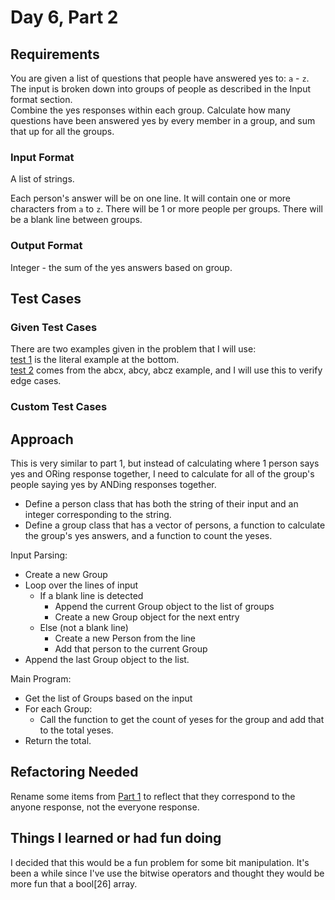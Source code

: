 # Day 6, Part 2 #

## Requirements ##

You are given a list of questions that people have answered yes to: `a` - `z`. The input is broken down into groups of people as described in the Input format section.  
Combine the yes responses within each group. Calculate how many questions have been answered yes by every member in a group, and sum that up for all the groups.

### Input Format ###

A list of strings.

Each person's answer will be on one line. It will contain one or more characters from `a` to `z`.
There will be 1 or more people per groups. There will be a blank line between groups.

### Output Format ###

Integer - the sum of the yes answers based on group.

## Test Cases ##

### Given Test Cases ###

There are two examples given in the problem that I will use:  
[test 1](../data/test_cases/day6_test1.txt) is the literal example at the bottom.  
[test 2](../data/test_cases/day6_test2.txt) comes from the abcx, abcy, abcz example, and I will use this to verify edge cases.

### Custom Test Cases ###


## Approach ##

This is very similar to part 1, but instead of calculating where 1 person says yes and ORing response together, I need to calculate for all of the group's people saying yes by ANDing responses together.

* Define a person class that has both the string of their input and an integer corresponding to the string.
* Define a group class that has a vector of persons, a function to calculate the group's yes answers, and a function to count the yeses.

Input Parsing:
* Create a new Group
* Loop over the lines of input
    * If a blank line is detected
        * Append the current Group object to the list of groups
        * Create a new Group object for the next entry
    * Else (not a blank line)
        * Create a new Person from the line
        * Add that person to the current Group
* Append the last Group object to the list.

Main Program:  
* Get the list of Groups based on the input
* For each Group:
    * Call the function to get the count of yeses for the group and add that to the total yeses.
* Return the total.

## Refactoring Needed ##

Rename some items from [Part 1](day6_part1.md) to reflect that they correspond to the anyone response, not the everyone response.

## Things I learned or had fun doing ##

I decided that this would be a fun problem for some bit manipulation. It's been a while since I've use the bitwise operators and thought they would be more fun that a bool[26] array.

